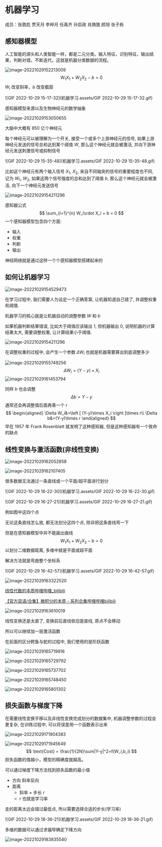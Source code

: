 # 机器学习

成员：张敦彪 贾天月 李梓月 任禹齐 孙启政 肖旖旎 颜旭 张子栋 

## 感知器模型

人工智能的源头和人类智能一样，都是二元分类。输入特征，识别特征，输出结果，判断对错，不断迭代，这就是机器分类数据的流程。

![image-20221029152213009](机器学习.assets/image-20221029152213009.png)
$$
W_1X_1+W_2X_2-b=0
$$
$W_i$ 改变斜率，$b$ 改变截距



![GIF 2022-10-29 15-17-32](机器学习.assets/GIF 2022-10-29 15-17-32.gif)


感知器模型来源以及生物神经元的数学抽象

![image-20221029153050655](机器学习.assets/image-20221029153050655.png)

大脑中大概有 850 亿个神经元

每个神经元可以被理解为一个开关, 接受一个或多个上游神经元的信号, 如果上游神经元发送的信号总和达到某个阈值 $W$, 那么这个神经元就会被激活, 并向下游神经元发送刺激信号或抑制信号

![GIF 2022-10-29 15-35-48](机器学习.assets/GIF 2022-10-29 15-35-48.gif)

比如这个神经元有两个输入信号 $X_1,\ X_2$, 来自不同轴突的信号的重要程度也不同, 记为 $W_1,\ W_2$, 如果这两个信号强度的总和达到了阈值 $b$, 那么这个神经元就会被激活, 向下一个神经元发送信号 

![image-20221029154211296](机器学习.assets/image-20221029154211296.png)

感知器公式
$$
\sum_{i=1}^{n} W_i\cdot X_i + b = 0
$$
一个感知器模型包含四个方面:

+ 输入
+ 权重
+ 判断
+ 输出

神经网络就是通过这样一个个感知器模型搭建起来的

## 如何让机器学习

![image-20221029154529473](机器学习.assets/image-20221029154529473.png)

在学习过程中, 我们需要人为设定一个正确答案, 让机器知道自己错了, 并调整权重和阈值.

机器学习的核心就是让机器自动的调整参数 $W$ 和 $b$ 

如果机器判断结果错误, 比如大于阈值应该输出 $1$, 但机器输出 $0$, 说明机器的计算结果太大, 需要调整权重, 让计算结果小于阈值.

![image-20221029154211296](机器学习.assets/image-20221029154211296.png)

在调整权重的过程中, 会产生一个参数 $\Delta W_i$ 也就是机器需要算出到底调整多少

![image-20221029155749256](机器学习.assets/image-20221029155749256.png)
$$
\Delta W_i=(Y-y)\times X_i
$$
![image-20221029161453794](机器学习.assets/image-20221029161453794.png)

同样 $b$ 也会调整
$$
\Delta b=Y-y
$$
通常还会再调整值后面再乘一个 $r$
$$
\begin{aligned}
\Delta W_i&=\left [ (Y-y)\times X_i \right ]\times r\\
\Delta b&=(Y-y)\times r
\end{aligned}
$$
早在 1957 年 Frank Rosenblatt 就发明了这种感知器, 但是这种感知器有一个致命的缺点

## 线性变换与激活函数(非线性变换)

![image-20221029162052858](机器学习.assets/image-20221029162052858.png)

![image-20221029162107405](机器学习.assets/image-20221029162107405.png) 

很多数据无法通过一条直线或一个平面/超平面进行划分

![GIF 2022-10-29 16-22-30](机器学习.assets/GIF 2022-10-29 16-22-30.gif)

![GIF 2022-10-29 16-27-21](机器学习.assets/GIF 2022-10-29 16-27-21.gif)

例如图中这四个点

无论这条直线怎么放, 都无法划分这四个点, 除非把这条直线弯一下

但是在感知器模型中并不能画出曲线
$$
W_1X_1+W_2X_2-b=0
$$
以划分二维数据距离, 多维中就是平面或超平面

解决方法就是弯曲整个坐标系

![GIF 2022-10-29 16-42-57](机器学习.assets/GIF 2022-10-29 16-42-57.gif)

![image-20221029163322520](机器学习.assets/image-20221029163322520.png)

[线性代数的本质哔哩哔哩_bilibili](https://www.bilibili.com/video/BV1Ys411k7yQ/)

[【官方双语/合集】微积分的本质 - 系列合集哔哩哔哩bilibili](https://www.bilibili.com/video/BV1qW411N7FU/)

![image-20221029163610019](机器学习.assets/image-20221029163610019.png)

线性变换还是太直了, 变换前后直线依旧是直线, 原点不会移动

所以可以继续加一层激活函数

在前面的区分鳄鱼与蛇的过程中, 我们使用的是阶跃函数

![image-20221029165719916](机器学习.assets/image-20221029165719916.png)

![image-20221029165729792](机器学习.assets/image-20221029165729792.png)

![image-20221029165737702](机器学习.assets/image-20221029165737702.png)

![image-20221029165748450](机器学习.assets/image-20221029165748450.png)

![image-20221029165801302](机器学习.assets/image-20221029165801302.png)



## 损失函数与梯度下降

在需要线性变换平移以及非线性变换完成划分的数据集中, 机器调整参数的过程会更复杂, 在训练过程中, 可以将误差用一个函数表示出来

![image-20221029171904383](机器学习.assets/image-20221029171904383.png)

![image-20221029171945649](机器学习.assets/image-20221029171945649.png)
$$
\text{Cost} = \frac{1}{2N}\sum|Y-y|^2=f(W_i,b_i)
$$
损失函数的值越小，模型的精确度就越高。

可以通过梯度下降方法找到损失函数的最小值

+ 方向 斜率反向
+ 距离
  + 斜率 $\times$ 步长 $r$
  + $r$ 也就是学习率 

走的距离太远会错过最低点, 所以需要选择合适的步长(学习率)

![GIF 2022-10-29 18-36-21](机器学习.assets/GIF 2022-10-29 18-36-21.gif)

多维的数据可以通过求偏导确定下降方向

![image-20221029183835540](机器学习.assets/image-20221029183835540.png)